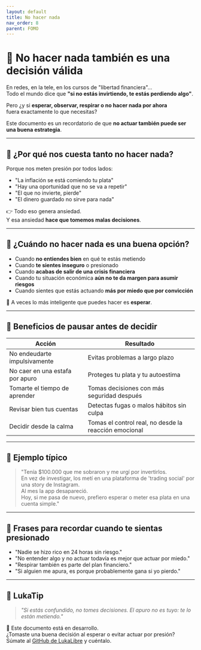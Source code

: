 ```yaml
---
layout: default
title: No hacer nada
nav_order: 8
parent: FOMO
---
```


# 🧘 No hacer nada también es una decisión válida

En redes, en la tele, en los cursos de "libertad financiera"...  
Todo el mundo dice que **"si no estás invirtiendo, te estás perdiendo algo"**.

Pero ¿y si **esperar, observar, respirar o no hacer nada por ahora**  
fuera exactamente lo que necesitas?

Este documento es un recordatorio de que **no actuar también puede ser una buena estrategia**.

---

## 🧠 ¿Por qué nos cuesta tanto no hacer nada?

Porque nos meten presión por todos lados:

- "La inflación se está comiendo tu plata"
- "Hay una oportunidad que no se va a repetir"
- "El que no invierte, pierde"
- "El dinero guardado no sirve para nada"

👉 Todo eso genera ansiedad.  
Y esa ansiedad **hace que tomemos malas decisiones**.

---

## 🛑 ¿Cuándo no hacer nada es una buena opción?

- Cuando **no entiendes bien** en qué te estás metiendo
- Cuando **te sientes inseguro** o presionado
- Cuando **acabas de salir de una crisis financiera**
- Cuando tu situación económica **aún no te da margen para asumir riesgos**
- Cuando sientes que estás actuando **más por miedo que por convicción**

💬 A veces lo más inteligente que puedes hacer es **esperar**.

---

## 🧘 Beneficios de pausar antes de decidir

| Acción                                  | Resultado                                                  |
|----------------------------------------|-------------------------------------------------------------|
| No endeudarte impulsivamente           | Evitas problemas a largo plazo                              |
| No caer en una estafa por apuro        | Proteges tu plata y tu autoestima                           |
| Tomarte el tiempo de aprender          | Tomas decisiones con más seguridad después                 |
| Revisar bien tus cuentas               | Detectas fugas o malos hábitos sin culpa                    |
| Decidir desde la calma                 | Tomas el control real, no desde la reacción emocional       |

---

## 🤯 Ejemplo típico

> "Tenía $100.000 que me sobraron y me urgí por invertirlos.  
> En vez de investigar, los metí en una plataforma de 'trading social' por una story de Instagram.  
> Al mes la app desapareció.  
> Hoy, si me pasa de nuevo, prefiero esperar o meter esa plata en una cuenta simple."

---

## 💬 Frases para recordar cuando te sientas presionado

- "Nadie se hizo rico en 24 horas sin riesgo."
- "No entender algo y no actuar todavía es mejor que actuar por miedo."
- "Respirar también es parte del plan financiero."
- "Si alguien me apura, es porque probablemente gana si yo pierdo."

---

## 🧠 LukaTip

> *"Si estás confundido, no tomes decisiones. El apuro no es tuyo: te lo están metiendo."*

📌 Este documento está en desarrollo.  
¿Tomaste una buena decisión al esperar o evitar actuar por presión? Súmate al [GitHub de LukaLibre](https://github.com/tuusuario/lukalibre) y cuéntalo.
